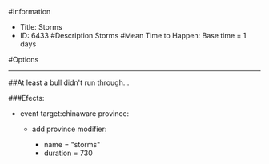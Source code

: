#Information
 - Title: Storms
 - ID: 6433
#Description
Storms
#Mean Time to Happen:
Base time = 1 days

#Options

___
##At least a bull didn't run through...

###Efects:<ul><li>event target:chinaware province:</li><ul><li>add province modifier:</li><ul><li>name = "storms"</li><li>duration = 730</li></ul></ul></ul>
